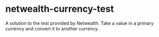 # netwealth-currency-test
A solution to the test provided by Netwealth. Take a value in a primary currency and convert it to another currency.
